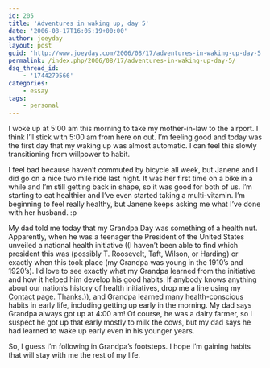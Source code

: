 ```yaml
---
id: 205
title: 'Adventures in waking up, day 5'
date: '2006-08-17T16:05:19+00:00'
author: joeyday
layout: post
guid: 'http://www.joeyday.com/2006/08/17/adventures-in-waking-up-day-5'
permalink: /index.php/2006/08/17/adventures-in-waking-up-day-5/
dsq_thread_id:
    - '1744279566'
categories:
    - essay
tags:
    - personal
---
```


I woke up at 5:00 am this morning to take my mother-in-law to the airport. I think I’ll stick with 5:00 am from here on out. I’m feeling good and today was the first day that my waking up was almost automatic. I can feel this slowly transitioning from willpower to habit.

I feel bad because haven’t commuted by bicycle all week, but Janene and I did go on a nice two mile ride last night. It was her first time on a bike in a while and I’m still getting back in shape, so it was good for both of us. I’m starting to eat healthier and I’ve even started taking a multi-vitamin. I’m beginning to feel really healthy, but Janene keeps asking me what I’ve done with her husband. :p

My dad told me today that my Grandpa Day was something of a health nut. Apparently, when he was a teenager the President of the United States unveiled a national health initiative ((I haven’t been able to find which president this was (possibly T. Roosevelt, Taft, Wilson, or Harding) or exactly when this took place (my Grandpa was young in the 1910’s and 1920’s). I’d love to see exactly what my Grandpa learned from the initiative and how it helped him develop his good habits. If anybody knows anything about our nation’s history of health initiatives, drop me a line using my [Contact](/contact) page. Thanks.)), and Grandpa learned many health-conscious habits in early life, including getting up early in the morning. My dad says Grandpa always got up at 4:00 am! Of course, he was a dairy farmer, so I suspect he got up that early mostly to milk the cows, but my dad says he had learned to wake up early even in his younger years.

So, I guess I’m following in Grandpa’s footsteps. I hope I’m gaining habits that will stay with me the rest of my life.